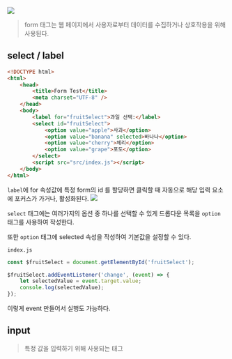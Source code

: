 ![](https://i.imgur.com/TGc6BPt.png)
> form 태그는 웹 페이지에서 사용자로부터 데이터를 수집하거나 상호작용을 위해 사용된다.

## select / label

```html
<!DOCTYPE html>
<html>
    <head>
        <title>Form Test</title>
        <meta charset="UTF-8" />
    </head>
    <body>
        <label for="fruitSelect">과일 선택:</label>
        <select id="fruitSelect">
            <option value="apple">사과</option>
            <option value="banana" selected>바나나</option>
            <option value="cherry">체리</option>
            <option value="grape">포도</option>
        </select>
        <script src="src/index.js"></script>
    </body>
</html>
```
`label`에 for 속성값에 특정 form의 id 를 할당하면 클릭할 때 자동으로 해당 입력 요소에 포커스가 가거나, 활성화된다.
![](https://i.imgur.com/ci0RlFh.png)


`select` 태그에는 여러가지의 옵션 중 하나를 선택할 수 있게 드롭다운 목록을 `option` 태그를 사용하여 작성한다.

또한 `option` 태그에 selected 속성을 작성하여 기본값을 설정할 수 있다.

`index.js`
```js
const $fruitSelect = document.getElementById('fruitSelect');

$fruitSelect.addEventListener('change', (event) => {
    let selectedValue = event.target.value;
    console.log(selectedValue);
});
```
이렇게 event 만들어서 실행도 가능하다.

## input
> 특정 값을 입력하기 위해 사용되는 태그